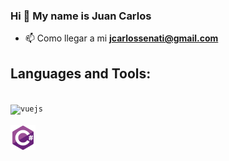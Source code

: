 ### Hi 👋 My name is Juan Carlos

- 📫 Como llegar a mi **jcarlossenati@gmail.com**
## Languages and Tools:
<code> <img src="https://api.iconify.design/vscode-icons:file-type-vue.svg" alt="vuejs" width="40" height="40"/>    </code>
<code> <img src="https://raw.githubusercontent.com/devicons/devicon/master/icons/csharp/csharp-original.svg" alt="bootstrap" width="40" height="40"/></code>

<!--
**juanchos2018/juanchos2018** is a ✨ _special_ ✨ repository because its `README.md` (this file) appears on your GitHub profile.

Here are some ideas to get you started:

- 🔭 I’m currently working on ...
- 🌱 I’m currently learning ...
- 👯 I’m looking to collaborate on ...
- 🤔 I’m looking for help with ...
- 💬 Ask me about ...
- 📫 How to reach me: ...
- 😄 Pronouns: ...
- ⚡ Fun fact: ...
-->
